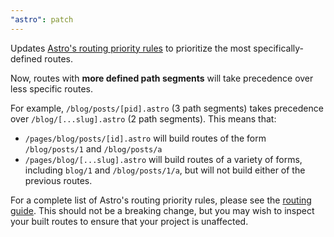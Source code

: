 ```yaml
---
"astro": patch
---
```


Updates [Astro's routing priority rules](https://docs.astro.build/en/core-concepts/routing/#route-priority-order) to prioritize the most specifically-defined routes. 

Now, routes with **more defined path segments** will take precedence over less specific routes.

For example, `/blog/posts/[pid].astro` (3 path segments) takes precedence over `/blog/[...slug].astro` (2 path segments). This means that:

- `/pages/blog/posts/[id].astro` will build routes of the form `/blog/posts/1` and `/blog/posts/a`
- `/pages/blog/[...slug].astro` will build routes of a variety of forms, including `blog/1` and `/blog/posts/1/a`, but will not build either of the previous routes.

For a complete list of Astro's routing priority rules, please see the [routing guide](https://docs.astro.build/en/core-concepts/routing/#route-priority-order). This should not be a breaking change, but you may wish to inspect your built routes to ensure that your project is unaffected.


